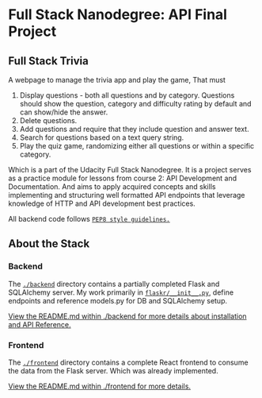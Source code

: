 # Full Stack Nanodegree: API Final Project 

## Full Stack Trivia

A webpage to manage the trivia app and play the game, That must 
1) Display questions - both all questions and by category. Questions should show the question, category and difficulty rating by default and can show/hide the answer. 
2) Delete questions.
3) Add questions and require that they include question and answer text.
4) Search for questions based on a text query string.
5) Play the quiz game, randomizing either all questions or within a specific category.

Which is a part of the Udacity Full Stack Nanodegree. It is a project serves as a practice module for lessons from course 2: API Development and Documentation. And  aims to apply acquired concepts and skills implementing and structuring well formatted API endpoints that leverage knowledge of HTTP and API development best practices.


All backend code follows [`PEP8 style guidelines.`](https://www.python.org/dev/peps/pep-0008/)


## About the Stack

### Backend

The [`./backend`](./backend) directory contains a partially completed Flask and SQLAlchemy server. My work primarily in [`flaskr/__init__.py`](./backend/flaskr/__init__.py), define endpoints and reference models.py for DB and SQLAlchemy setup.

[View the README.md within ./backend for more details about installation and API Reference.](./backend/README.md)

### Frontend

The [`./frontend`](./frontend/) directory contains a complete React frontend to consume the data from the Flask server. Which was already implemented.

[View the README.md within ./frontend for more details.](./frontend/README.md)
